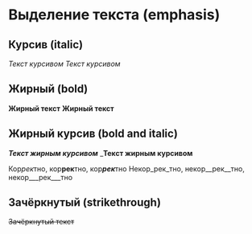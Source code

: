 # Выделение текста (emphasis)

## Курсив (italic)

*Текст курсивом*
_Текст курсивом_

## Жирный (bold)

**Жирный текст**
__Жирный текст__

## Жирный курсив (bold and italic)

***Текст жирным курсивом***
___Текст жирным курсивом__


Кор*рек*тно, кор**рек**тно, кор***рек***тно
Некор_рек_тно, некор__рек__тно, некор___рек___тно

## Зачёркнутый (strikethrough)

~~Зачёркнутый текст~~